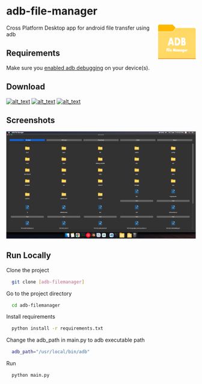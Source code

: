 # adb-file-manager

<p>
<img src="images/logo_icon.png"" alt="scrcpy" align="right" />
</p>

Cross Platform Desktop app for android file transfer using adb


## Requirements

Make sure you [enabled adb debugging][enable-adb] on your device(s).

[enable-adb]: https://developer.android.com/studio/command-line/adb.html#Enabling

## Download

[<img alt="alt_text" width="40px" src="images/windows.ico" />](dist/ADB%20File%20Manager.exe?raw=1) [<img alt="alt_text" width="40px" src="images/linux-48.ico" />](dist/ADB%20File%20Manager%201.1.0%20-%20Linux?raw=1) [<img alt="alt_text" width="40px" src="images/mac-os-48.ico" />](dist/ADB%20File%20Manager%201.1.0%20Mac%20App%20File.zip?raw=1)


## Screenshots
![image](images/s.png)


## Run Locally

Clone the project

```bash
  git clone [adb-filemanager]
```

Go to the project directory

```bash
  cd adb-filemanager
```

Install requirements

```bash
  python install -r requirements.txt
```
Change the adb_path  in main.py to adb executable path
```bash
  adb_path="/usr/local/bin/adb"

```
Run

```bash
  python main.py
```






